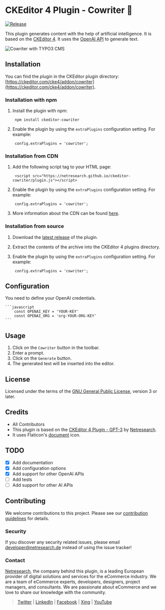 # CKEditor 4 Plugin - Cowriter 🤖

[![Release](https://github.com/netresearch/ckeditor-cowriter/actions/workflows/release.yml/badge.svg)](https://github.com/netresearch/ckeditor-cowriter/actions/workflows/release.yml)

This plugin generates content with the help of artificial intelligence. It is based on the [CKEditor 4](http://ckeditor.com/). It uses the [OpenAI API](https://beta.openai.com/) to generate text.

![Cowriter with TYPO3 CMS](https://github.com/netresearch/t3-cowriter/raw/main/Documentation/Images/t3-cowriter.gif)

## Installation

You can find the plugin in the CKEditor plugin directory: [https://ckeditor.com/cke4/addon/cowriter](https://ckeditor.com/cke4/addon/cowriter).

### Installation with npm

1. Install the plugin with npm:

        npm install ckeditor-cowriter   

2. Enable the plugin by using the `extraPlugins` configuration setting. For example:

        config.extraPlugins = 'cowriter';

### Installation from CDN

1. Add the following script tag to your HTML page:

        <script src="https://netresearch.github.io/ckeditor-cowriter/plugin.js"></script>

2. Enable the plugin by using the `extraPlugins` configuration setting. For example:

        config.extraPlugins = 'cowriter';

3. More information about the CDN can be found [here](https://cdn.ckeditor.com/).

### Installation from source

1. Download the [latest release](https://github.com/netresearch/ckeditor-cowriter/releases) of the plugin.
2. Extract the contents of the archive into the CKEditor 4 plugins directory.
3. Enable the plugin by using the `extraPlugins` configuration setting. For example:

        config.extraPlugins = 'cowriter';

## Configuration

You need to define your OpenAI credentials.

    ```javascript
        const OPENAI_KEY = 'YOUR-KEY'
        const OPENAI_ORG = 'org-YOUR-ORG-KEY'
    ```

## Usage

1. Click on the `Cowriter` button in the toolbar.
2. Enter a prompt.
3. Click on the `Generate` button.
4. The generated text will be inserted into the editor.

## License

Licensed under the terms of the [GNU General Public License](http://www.gnu.org/licenses/gpl.html), version 3 or later.

## Credits

- All Contributors
- This plugin is based on the [CKEditor 4 Plugin - GPT-3](https://github.com/netresearch/ckeditor-cowriter/releases) by [Netresearch](https://www.netresearch.de/).
- It uses Flaticon's [document](https://www.flaticon.com/) icon.

## TODO

- [x] Add documentation
- [x] Add configuration options
- [x] Add support for other OpenAI APIs
- [ ] Add tests
- [ ] Add support for other AI APIs

## Contributing

We welcome contributions to this project. Please see our [contribution guidelines](CONTRIBUTING.md) for details.

### Security

If you discover any security related issues, please email <developer@netresearch.de> instead of using the issue tracker!

### Contact

[Netresearch](https://www.netresearch.de/), the company behind this plugin, is a leading European provider of digital solutions and services for the eCommerce industry. We are a team of eCommerce experts, developers, designers, project managers, and consultants. We are passionate about eCommerce and we love to share our knowledge with the community.

> [Twitter](https://twitter.com/netresearch) | [LinkedIn](https://www.linkedin.com/company/netresearch/) | [Facebook](https://www.facebook.com/netresearch/) | [Xing](https://www.xing.com/companies/netresearchdttgmbh) | [YouTube](https://www.youtube.com/@netresearch)

